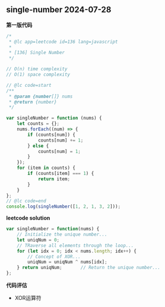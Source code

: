<!--
 *                        _oo0oo_
 *                       o8888888o
 *                       88" . "88
 *                       (| -_- |)
 *                       0\  =  /0
 *                     ___/`---'\___
 *                   .' \\|     |// '.
 *                  / \\|||  :  |||// \
 *                 / _||||| -:- |||||- \
 *                |   | \\\  - /// |   |
 *                | \_|  ''\---/''  |_/ |
 *                \  .-\__  '-'  ___/-. /
 *              ___'. .'  /--.--\  `. .'___
 *           ."" '<  `.___\_<|>_/___.' >' "".
 *          | | :  `- \`.;`\ _ /`;.`/ - ` : | |
 *          \  \ `_.   \_ __\ /__ _/   .-` /  /
 *      =====`-.____`.___ \_____/___.-`___.-'=====
 *                        `=---='
 * 
 * 
 *      ~~~~~~~~~~~~~~~~~~~~~~~~~~~~~~~~~~~~~~~~~~~
 * 
 *            佛祖保佑     永不宕机     永无BUG
 -->


## single-number 2024-07-28

**第一版代码**
```javascript
/*
 * @lc app=leetcode id=136 lang=javascript
 *
 * [136] Single Number
 */

// O(n) time complexity
// O(1) space complexity

// @lc code=start
/**
 * @param {number[]} nums
 * @return {number}
 */

var singleNumber = function (nums) {
    let counts = {};
    nums.forEach((num) => {
        if (counts[num]) {
            counts[num] += 1;
        } else {
            counts[num] = 1;
        }
    });
    for (item in counts) {
        if (counts[item] === 1) {
            return item;
        }
    }
};
// @lc code=end
console.log(singleNumber([1, 2, 1, 3, 2]));
```

**leetcode solution**

```javascript
var singleNumber = function(nums) {
    // Initialize the unique number...
    let uniqNum = 0;
    // TRaverse all elements through the loop...
    for (let idx = 0; idx < nums.length; idx++) {
        // Concept of XOR...
        uniqNum = uniqNum ^ nums[idx];
    } return uniqNum;       // Return the unique number...
};
```
**代码评估**
- XOR运算符